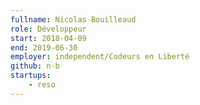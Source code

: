 ```yaml
---
fullname: Nicolas Bouilleaud
role: Développeur
start: 2018-04-09
end: 2019-06-30
employer: independent/Codeurs en Liberté
github: n-b
startups:
    - reso
---
```

